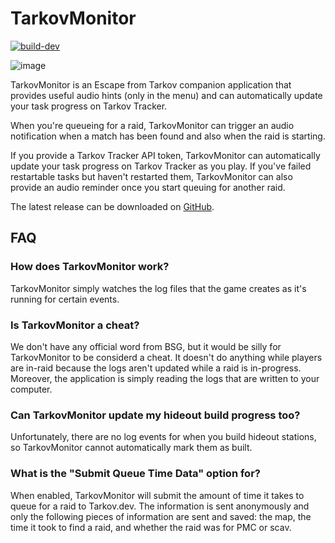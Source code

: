# TarkovMonitor

[![build-dev](https://github.com/the-hideout/TarkovMonitor/actions/workflows/build-dev.yml/badge.svg)](https://github.com/the-hideout/TarkovMonitor/actions/workflows/build-dev.yml)

![image](https://github.com/the-hideout/TarkovMonitor/assets/1557581/99602d29-98c8-4738-8757-0fa763d54e9a)

TarkovMonitor is an Escape from Tarkov companion application that provides useful audio hints (only in the menu) and can automatically update your task progress on Tarkov Tracker.

When you're queueing for a raid, TarkovMonitor can trigger an audio notification when a match has been found and also when the raid is starting.

If you provide a Tarkov Tracker API token, TarkovMonitor can automatically update your task progress on Tarkov Tracker as you play. If you've failed restartable tasks but haven't restarted them, TarkovMonitor can also provide an audio reminder once you start queuing for another raid.

The latest release can be downloaded on [GitHub](https://github.com/the-hideout/TarkovMonitor/releases/latest).

## FAQ

### How does TarkovMonitor work?

TarkovMonitor simply watches the log files that the game creates as it's running for certain events.

### Is TarkovMonitor a cheat?

We don't have any official word from BSG, but it would be silly for TarkovMonitor to be considerd a cheat. It doesn't do anything while players are in-raid because the logs aren't updated while a raid is in-progress. Moreover, the application is simply reading the logs that are written to your computer.

### Can TarkovMonitor update my hideout build progress too?

Unfortunately, there are no log events for when you build hideout stations, so TarkovMonitor cannot automatically mark them as built.

### What is the "Submit Queue Time Data" option for?

When enabled, TarkovMonitor will submit the amount of time it takes to queue for a raid to Tarkov.dev. The information is sent anonymously and only the following pieces of information are sent and saved: the map, the time it took to find a raid, and whether the raid was for PMC or scav.
